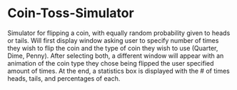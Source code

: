 # Coin-Toss-Simulator

Simulator for flipping a coin, with equally random probability given to heads or tails.
Will first display window asking user to specify number of times they wish to flip the 
coin and the type of coin they wish to use (Quarter, Dime, Penny).
After selecting both, a different window will appear with an animation of the 
coin type they chose being flipped the user specified amount of times.
At the end, a statistics box is displayed with the # of times heads, tails, and 
percentages of each. 
